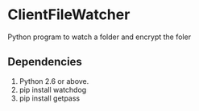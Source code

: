 ClientFileWatcher
========
Python program to watch a folder and encrypt the foler

Dependencies
------------
1. Python 2.6 or above.
2. pip install watchdog
3. pip install getpass
